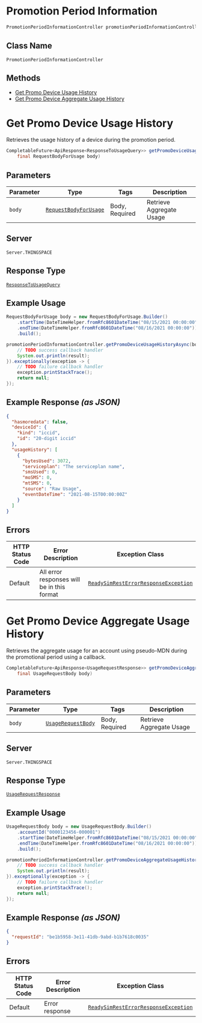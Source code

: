 # Promotion Period Information

```java
PromotionPeriodInformationController promotionPeriodInformationController = client.getPromotionPeriodInformationController();
```

## Class Name

`PromotionPeriodInformationController`

## Methods

* [Get Promo Device Usage History](../../doc/controllers/promotion-period-information.md#get-promo-device-usage-history)
* [Get Promo Device Aggregate Usage History](../../doc/controllers/promotion-period-information.md#get-promo-device-aggregate-usage-history)


# Get Promo Device Usage History

Retrieves the usage history of a device during the promotion period.

```java
CompletableFuture<ApiResponse<ResponseToUsageQuery>> getPromoDeviceUsageHistoryAsync(
    final RequestBodyForUsage body)
```

## Parameters

| Parameter | Type | Tags | Description |
|  --- | --- | --- | --- |
| `body` | [`RequestBodyForUsage`](../../doc/models/request-body-for-usage.md) | Body, Required | Retrieve Aggregate Usage |

## Server

`Server.THINGSPACE`

## Response Type

[`ResponseToUsageQuery`](../../doc/models/response-to-usage-query.md)

## Example Usage

```java
RequestBodyForUsage body = new RequestBodyForUsage.Builder()
    .startTime(DateTimeHelper.fromRfc8601DateTime("08/15/2021 00:00:00"))
    .endTime(DateTimeHelper.fromRfc8601DateTime("08/16/2021 00:00:00"))
    .build();

promotionPeriodInformationController.getPromoDeviceUsageHistoryAsync(body).thenAccept(result -> {
    // TODO success callback handler
    System.out.println(result);
}).exceptionally(exception -> {
    // TODO failure callback handler
    exception.printStackTrace();
    return null;
});
```

## Example Response *(as JSON)*

```json
{
  "hasmoredata": false,
  "deviceId": {
    "kind": "iccid",
    "id": "20-digit iccid"
  },
  "usageHistory": [
    {
      "bytesUsed": 3072,
      "serviceplan": "The serviceplan name",
      "smsUsed": 0,
      "moSMS": 0,
      "mtSMS": 0,
      "source": "Raw Usage",
      "eventDateTime": "2021-08-15T00:00:00Z"
    }
  ]
}
```

## Errors

| HTTP Status Code | Error Description | Exception Class |
|  --- | --- | --- |
| Default | All error responses will be in this format | [`ReadySimRestErrorResponseException`](../../doc/models/ready-sim-rest-error-response-exception.md) |


# Get Promo Device Aggregate Usage History

Retrieves the aggregate usage for an account using pseudo-MDN during the promotional period using a callback.

```java
CompletableFuture<ApiResponse<UsageRequestResponse>> getPromoDeviceAggregateUsageHistoryAsync(
    final UsageRequestBody body)
```

## Parameters

| Parameter | Type | Tags | Description |
|  --- | --- | --- | --- |
| `body` | [`UsageRequestBody`](../../doc/models/usage-request-body.md) | Body, Required | Retrieve Aggregate Usage |

## Server

`Server.THINGSPACE`

## Response Type

[`UsageRequestResponse`](../../doc/models/usage-request-response.md)

## Example Usage

```java
UsageRequestBody body = new UsageRequestBody.Builder()
    .accountId("0000123456-000001")
    .startTime(DateTimeHelper.fromRfc8601DateTime("08/15/2021 00:00:00"))
    .endTime(DateTimeHelper.fromRfc8601DateTime("08/16/2021 00:00:00"))
    .build();

promotionPeriodInformationController.getPromoDeviceAggregateUsageHistoryAsync(body).thenAccept(result -> {
    // TODO success callback handler
    System.out.println(result);
}).exceptionally(exception -> {
    // TODO failure callback handler
    exception.printStackTrace();
    return null;
});
```

## Example Response *(as JSON)*

```json
{
  "requestId": "be1b5958-3e11-41db-9abd-b1b7618c0035"
}
```

## Errors

| HTTP Status Code | Error Description | Exception Class |
|  --- | --- | --- |
| Default | Error response | [`ReadySimRestErrorResponseException`](../../doc/models/ready-sim-rest-error-response-exception.md) |

